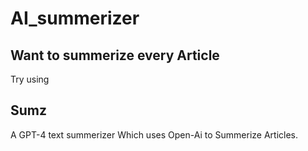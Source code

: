# AI_summerizer

## Want to summerize every Article
Try using
## Sumz
A GPT-4 text summerizer Which uses Open-Ai to Summerize Articles.

